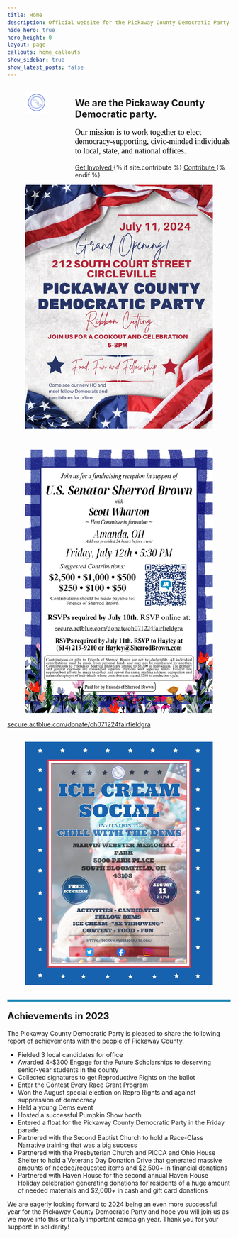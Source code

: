 ```yaml
---
title: Home
description: Official website for the Pickaway County Democratic Party - Ohio
hide_hero: true
hero_height: 0
layout: page
callouts: home_callouts
show_sidebar: true
show_latest_posts: false
---
```



<style>
.horizontal-line {
    padding-top: 20px;
    border-top: 5px solid #1884B3; 
}
</style>
<div class="columns">
  <div class="column is-narrow">
	<figure class="image is-inline-block">
	<img src="/img/PCDPLogo256.png">
	</figure>
  </div>
  <div class="column">
<h2>We are the Pickaway County Democratic party.</h2>
	<p style="font-size:18px;color:black;font-family:verdana">Our mission is to work together to elect democracy-supporting, civic-minded individuals to local, state, and national offices.</p>
	<div class="buttons are-large are-responsive is-centered">
  <a class="button is-link" href="https://docs.google.com/forms/d/e/1FAIpQLSfQ10VB0RU24C72BI8LO9YG2gKFu1Bos6x86qeeTO_0jYmFvw/viewform?usp=sf_link">
  <span>Get Involved</span>
  </a>
  {% if site.contribute %}
  <a class="button is-link" href="{{ site.contribute}}">
    <span>Contribute </span>
  </a>
  {% endif %}
</div>
  </div>
</div>

<div class="has-text-centered">
<figure class="image is-inline-block">
<img src="/img/gopen.jpg">
</figure>
</div>
<br>
<div class="has-text-centered">
<figure class="image is-inline-block">
<img src="/img/SherrodBrownReception.jpg">
</figure>
<a href="https://secure.actblue.com/donate/oh071224fairfieldgra">secure.actblue.com/donate/oh071224fairfieldgra</a>
</div>
<br>
<div class="has-text-centered">
<figure class="image is-inline-block">
<img src="/img/ics.jpg">
</figure>
</div>
<h2 class="title is-3 horizontal-line">Achievements in 2023</h2>
The Pickaway County Democratic Party is pleased to share the following report of achievements with the people of Pickaway County. 

 * Fielded 3 local candidates for office
 * Awarded 4-$300 Engage for the Future Scholarships to deserving senior-year students in the county
 * Collected signatures to get Reproductive Rights on the ballot
 * Enter the Contest Every Race Grant Program
 * Won the August special election on Repro Rights and against suppression of democracy
 * Held a young Dems event
 * Hosted a successful Pumpkin Show booth
 * Entered a float for the Pickaway County Democratic Party in the Friday parade
 * Partnered with the Second Baptist Church to hold a Race-Class Narrative training that was a big success
 * Partnered with the Presbyterian Church and PICCA and Ohio House Shelter to hold a Veterans Day Donation Drive that generated massive amounts of needed/requested items and $2,500+ in financial donations
 * Partnered with Haven House for the second annual Haven House Holiday celebration generating donations for residents of a huge amount of needed materials and $2,000+ in cash and gift card donations

We are eagerly looking forward to 2024 being an even more successful year for the Pickaway County Democratic Party and hope you will join us as we move into this critically important campaign year. Thank you for your support!  In solidarity!



